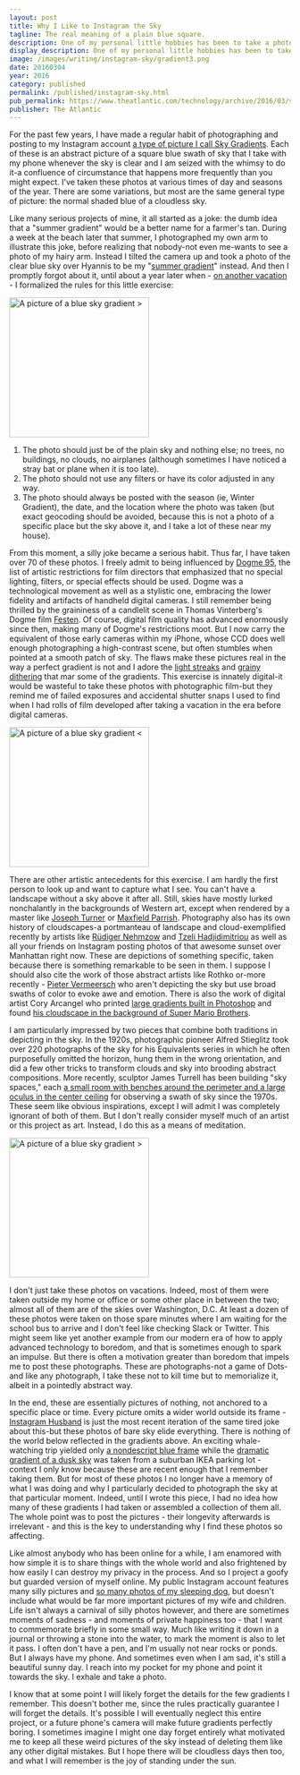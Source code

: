 ```yaml
---
layout: post
title: Why I Like to Instagram the Sky
tagline: The real meaning of a plain blue square.
description: One of my personal little hobbies has been to take a photo of the clear blue sky and post it with no other context or explanation. This piece explains why and finds antecedents in the work of other artists.
display_description: One of my personal little hobbies has been to take a photo of the clear blue sky and post it with no other context or explanation. This piece explains why and finds antecedents in the work of other artists. The complete collection of photos is available on the [sky gradients project page]({% link _projects/sky-gradients %})
image: /images/writing/instagram-sky/gradient3.png
date: 20160304
year: 2016
category: published
permalink: /published/instagram-sky.html
pub_permalink: https://www.theatlantic.com/technology/archive/2016/03/sky-gradients/473034/
publisher: The Atlantic
---
```

For the past few years, I have made a regular habit of photographing and posting to my Instagram account [a type of picture I call Sky Gradients](https://www.instagram.com/explore/tags/harrisjsky/). Each of these is an abstract picture of a square blue swath of sky that I take with my phone whenever the sky is clear and I am seized with the whimsy to do it-a confluence of circumstance that happens more frequently than you might expect. I've taken these photos at various times of day and seasons of the year. There are some variations, but most are the same general type of picture: the normal shaded blue of a cloudless sky.

Like many serious projects of mine, it all started as a joke: the dumb idea that a "summer gradient" would be a better name for a farmer's tan. During a week at the beach later that summer, I photographed my own arm to illustrate this joke, before realizing that nobody-not even me-wants to see a photo of my hairy arm. Instead I tilted the camera up and took a photo of the clear blue sky over Hyannis to be my "[summer gradient](https://www.instagram.com/p/cxLOODLHsb/)" instead. And then I promptly forgot about it, until about a year later when - [on another vacation](https://www.instagram.com/p/puc1r0LHsi/) - I formalized the rules for this little exercise:

<img src="/images/writing/instagram-sky/gradient1.png" alt="A picture of a blue sky gradient >" width="250px">

1. The photo should just be of the plain sky and nothing else; no trees, no buildings, no clouds, no airplanes (although sometimes I have noticed a stray bat or plane when it is too late).
2. The photo should not use any filters or have its color adjusted in any way.
3. The photo should always be posted with the season (ie, Winter Gradient), the date, and the location where the photo was taken (but exact geocoding should be avoided, because this is not a photo of a specific place but the sky above it, and I take a lot of these near my house).

From this moment, a silly joke became a serious habit. Thus far, I have taken over 70 of these photos. I freely admit to being influenced by [Dogme 95](https://archive.ph/o/8w0In/www.kosmorama.org/Artikler/After-The-Celebration.aspx), the list of artistic restrictions for film directors that emphasized that no special lighting, filters, or special effects should be used. Dogme was a technological movement as well as a stylistic one, embracing the lower fidelity and artifacts of handheld digital cameras. I still remember being thrilled by the graininess of a candlelit scene in Thomas Vinterberg's Dogme film [Festen](https://www.imdb.com/title/tt0154420/). Of course, digital film quality has advanced enormously since then, making many of Dogme's restrictions moot. But I now carry the equivalent of those early cameras within my iPhone, whose CCD does well enough photographing a high-contrast scene, but often stumbles when pointed at a smooth patch of sky. The flaws make these pictures real in the way a perfect gradient is not and I adore the [light streaks](https://www.instagram.com/p/BCRTPujLHl4/) and [grainy dithering](https://www.instagram.com/p/BADfFwhLHp0/) that mar some of the gradients. This exercise is innately digital-it would be wasteful to take these photos with photographic film-but they remind me of failed exposures and accidental shutter snaps I used to find when I had rolls of film developed after taking a vacation in the era before digital cameras.

<img src="/images/writing/instagram-sky/gradient3.png" alt="A picture of a blue sky gradient <" width="250px">

There are other artistic antecedents for this exercise. I am hardly the first person to look up and want to capture what I see. You can't have a landscape without a sky above it after all. Still, skies have mostly lurked nonchalantly in the backgrounds of Western art, except when rendered by a master like [Joseph Turner](https://www.tate.org.uk/art/research-publications/jmw-turner/joseph-mallord-william-turner-1775-1851-r1141041) or [Maxfield Parrish](https://www.google.com/search?q=maxfield+parrish+clouds&client=safari&rls=en&biw=1397&bih=812&tbm=isch&tbo=u&source=univ&sa=X&ved=0ahUKEwjq9Nf-86fLAhWDth4KHU8BAekQsAQIGw). Photography also has its own history of cloudscapes-a portmanteau of landscape and cloud-exemplified recently by artists like [Rüdiger Nehmzow](https://www.nehmzow.de/The-cloud-case-Special-assignment/1/thumbs) and [Tzeli Hadjidimitriou](https://www.odoiporikon.com/cloudscapes_gallery) as well as all your friends on Instagram posting photos of that awesome sunset over Manhattan right now. These are depictions of something specific, taken because there is something remarkable to be seen in them. I suppose I should also cite the work of those abstract artists like Rothko or-more recently - [Pieter Vermeersch](https://www.pietervermeersch.be/works/works_20100325_01.htm) who aren't depicting the sky but use broad swaths of color to evoke awe and emotion. There is also the work of digital artist Cory Arcangel who printed [large gradients built in Photoshop](https://coryarcangel.com/things-i-made/2008-001-photoshop-cs) and found [his cloudscape in the background of Super Mario Brothers](https://coryarcangel.com/things-i-made/2002-001-super-mario-clouds.html).

I am particularly impressed by two pieces that combine both traditions in depicting in the sky. In the 1920s, photographic pioneer Alfred Stieglitz took over 220 photographs of the sky for his Equivalents series in which he often purposefully omitted the horizon, hung them in the wrong orientation, and did a few other tricks to transform clouds and sky into brooding abstract compositions. More recently, sculptor James Turrell has been building "sky spaces," each [a small room with benches around the perimeter and a large oculus in the center ceiling](https://www.youtube.com/watch?v=L6XQBf-pd1E) for observing a swath of sky since the 1970s. These seem like obvious inspirations, except I will admit I was completely ignorant of both of them. But I don't really consider myself much of an artist or this project as art. Instead, I do this as a means of meditation.

<img src="/images/writing/instagram-sky/gradient2.png" alt="A picture of a blue sky gradient >" width="250px">

I don't just take these photos on vacations. Indeed, most of them were taken outside my home or office or some other place in between the two; almost all of them are of the skies over Washington, D.C. At least a dozen of these photos were taken on those spare minutes where I am waiting for the school bus to arrive and I don't feel like checking Slack or Twitter. This might seem like yet another example from our modern era of how to apply advanced technology to boredom, and that is sometimes enough to spark an impulse. But there is often a motivation greater than boredom that impels me to post these photographs. These are photographs-not a game of Dots-and like any photograph, I take these not to kill time but to memorialize it, albeit in a pointedly abstract way.

In the end, these are essentially pictures of nothing, not anchored to a specific place or time. Every picture omits a wider world outside its frame - [Instagram Husband](https://www.youtube.com/watch?v=fFzKi-o4rHw) is just the most recent iteration of the same tired joke about this-but these photos of bare sky elide everything. There is nothing of the world below reflected in the gradients above. An exciting whale-watching trip yielded only [a nondescript blue frame](https://www.instagram.com/p/rsv-yYrHtv/) while the [dramatic gradient of a dusk sky](https://www.instagram.com/p/7gpAgxLHpP/) was taken from a suburban IKEA parking lot - context I only know because these are recent enough that I remember taking them. But for most of these photos I no longer have a memory of what I was doing and why I particularly decided to photograph the sky at that particular moment. Indeed, until I wrote this piece, I had no idea how many of these gradients I had taken or assembled a collection of them all. The whole point was to post the pictures - their longevity afterwards is irrelevant - and this is the key to understanding why I find these photos so affecting.

Like almost anybody who has been online for a while, I am enamored with how simple it is to share things with the whole world and also frightened by how easily I can destroy my privacy in the process. And so I project a goofy but guarded version of myself online. My public Instagram account features many silly pictures and [so many photos of my sleeping dog](https://www.instagram.com/p/BCFtDNALHqI), but doesn't include what would be far more important pictures of my wife and children. Life isn't always a carnival of silly photos however, and there are sometimes moments of sadness - and moments of private happiness too - that I want to commemorate briefly in some small way. Much like writing it down in a journal or throwing a stone into the water, to mark the moment is also to let it pass. I often don't have a pen, and I'm usually not near rocks or ponds. But I always have my phone. And sometimes even when I am sad, it's still a beautiful sunny day. I reach into my pocket for my phone and point it towards the sky. I exhale and take a photo.

I know that at some point I will likely forget the details for the few gradients I remember. This doesn't bother me, since the rules practically guarantee I will forget the details. It's possible I will eventually neglect this entire project, or a future phone's camera will make future gradients perfectly boring. I sometimes imagine I might one day forget entirely what motivated me to keep all these weird pictures of the sky instead of deleting them like any other digital mistakes. But I hope there will be cloudless days then too, and what I will remember is the joy of standing under the sun.